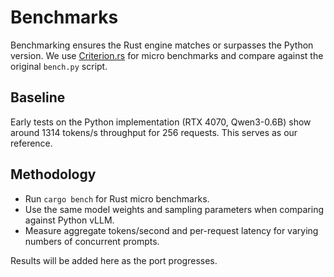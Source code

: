 # Benchmarks

Benchmarking ensures the Rust engine matches or surpasses the Python version. We use [Criterion.rs](https://github.com/bheisler/criterion.rs) for micro benchmarks and compare against the original `bench.py` script.

## Baseline
Early tests on the Python implementation (RTX 4070, Qwen3-0.6B) show around 1314 tokens/s throughput for 256 requests. This serves as our reference.

## Methodology
- Run `cargo bench` for Rust micro benchmarks.
- Use the same model weights and sampling parameters when comparing against Python vLLM.
- Measure aggregate tokens/second and per-request latency for varying numbers of concurrent prompts.

Results will be added here as the port progresses.
